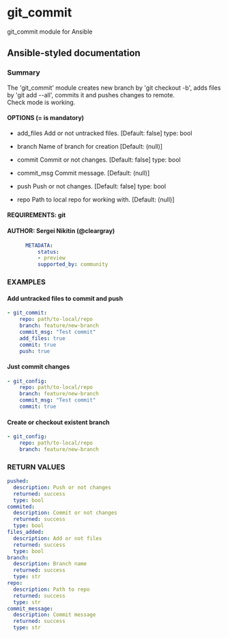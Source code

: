 # git_commit

git_commit module for Ansible

## Ansible-styled documentation

### Summary

The 'git_commit' module creates new branch by 'git checkout -b', adds files by 'git add --all', commits it and pushes changes to remote.  
Check mode is working.

#### OPTIONS (= is mandatory)

- add_files
        Add or not untracked files.
        [Default: false]
        type: bool

- branch
        Name of branch for creation
        [Default: (null)]

- commit
        Commit or not changes.
        [Default: false]
        type: bool

- commit_msg
        Commit message.
        [Default: (null)]

- push
        Push or not changes.
        [Default: false]
        type: bool

- repo
        Path to local repo for working with.
        [Default: (null)]

#### REQUIREMENTS:  git

#### AUTHOR: Sergei Nikitin (@cleargray)

```yaml
      METADATA:
          status:
          - preview
          supported_by: community
```

### EXAMPLES

#### Add untracked files to commit and push

```yaml
- git_commit:
    repo: path/to-local/repo
    branch: feature/new-branch
    commit_msg: "Test commit"
    add_files: true
    commit: true
    push: true
```

#### Just commit changes

```yaml
- git_config:
    repo: path/to-local/repo
    branch: feature/new-branch
    commit_msg: "Test commit"
    commit: true
```

#### Create or checkout existent branch

```yaml
- git_config:
    repo: path/to-local/repo
    branch: feature/new-branch
```

### RETURN VALUES

```yaml
pushed:
  description: Push or not changes
  returned: success
  type: bool
commited:
  description: Commit or not changes
  returned: success
  type: bool
files_added:
  description: Add or not files
  returned: success
  type: bool
branch:
  description: Branch name
  returned: success
  type: str
repo:
  description: Path to repo
  returned: success
  type: str
commit_message:
  description: Commit message
  returned: success
  type: str
```
